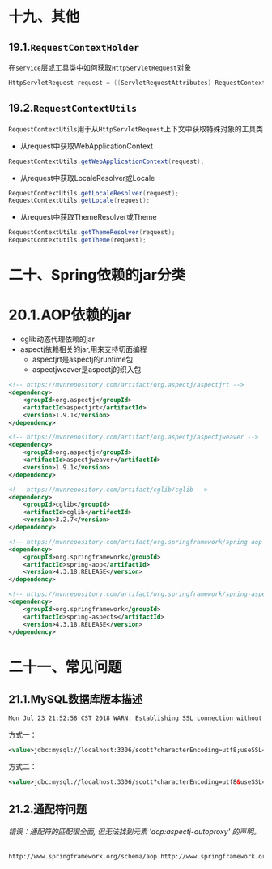 # 十九、其他

## 19.1.`RequestContextHolder`

在`service`层或工具类中如何获取`HttpServletRequest`对象

```java
HttpServletRequest request = ((ServletRequestAttributes) RequestContextHolder.getRequestAttributes()).getRequest();
```



## 19.2.`RequestContextUtils `

`RequestContextUtils`用于从`HttpServletRequest`上下文中获取特殊对象的工具类

- 从request中获取WebApplicationContext

```java
RequestContextUtils.getWebApplicationContext(request);
```

- 从request中获取LocaleResolver或Locale

```java
RequestContextUtils.getLocaleResolver(request);
RequestContextUtils.getLocale(request);
```

- 从request中获取ThemeResolver或Theme

```java
RequestContextUtils.getThemeResolver(request);
RequestContextUtils.getTheme(request);
```









# 二十、Spring依赖的jar分类

# 20.1.AOP依赖的jar

- cglib动态代理依赖的jar 
- aspectj依赖相关的jar,用来支持切面编程
  - aspectjrt是aspectj的runtime包 
  - aspectjweaver是aspectj的织入包 

```xml
<!-- https://mvnrepository.com/artifact/org.aspectj/aspectjrt -->
<dependency>
    <groupId>org.aspectj</groupId>
    <artifactId>aspectjrt</artifactId>
    <version>1.9.1</version>
</dependency>

<!-- https://mvnrepository.com/artifact/org.aspectj/aspectjweaver -->
<dependency>
    <groupId>org.aspectj</groupId>
    <artifactId>aspectjweaver</artifactId>
    <version>1.9.1</version>
</dependency>

<!-- https://mvnrepository.com/artifact/cglib/cglib -->
<dependency>
    <groupId>cglib</groupId>
    <artifactId>cglib</artifactId>
    <version>3.2.7</version>
</dependency>

<!-- https://mvnrepository.com/artifact/org.springframework/spring-aop -->
<dependency>
    <groupId>org.springframework</groupId>
    <artifactId>spring-aop</artifactId>
    <version>4.3.18.RELEASE</version>
</dependency>

<!-- https://mvnrepository.com/artifact/org.springframework/spring-aspects -->
<dependency>
    <groupId>org.springframework</groupId>
    <artifactId>spring-aspects</artifactId>
    <version>4.3.18.RELEASE</version>
</dependency>
```





# 二十一、常见问题

## 21.1.MySQL数据库版本描述

```xml
Mon Jul 23 21:52:58 CST 2018 WARN: Establishing SSL connection without server's identity verification is not recommended. According to MySQL 5.5.45+, 5.6.26+ and 5.7.6+ requirements SSL connection must be established by default if explicit option isn't set. For compliance with existing applications not using SSL the verifyServerCertificate property is set to 'false'. You need either to explicitly disable SSL by setting useSSL=false, or set useSSL=true and provide truststore for server certificate verification.
```

方式一：

```xml
<value>jdbc:mysql://localhost:3306/scott?characterEncoding=utf8;useSSL=true;createDatabaseIfNotExist=true</value>
```

方式二：

```xml
<value>jdbc:mysql://localhost:3306/scott?characterEncoding=utf8&useSSL=true&createDatabaseIfNotExist=true</value>
```

## 21.2.通配符问题

###### 错误：通配符的匹配很全面, 但无法找到元素 'aop:aspectj-autoproxy' 的声明。

```xml
http://www.springframework.org/schema/aop http://www.springframework.org/schema/aop/spring-aop.xsd
```